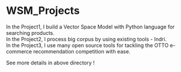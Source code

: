 # WSM_Projects
In the Project1, I build a Vector Space Model with Python language for searching products.  
In the Project2, I process big corpus by using existing tools - Indri.  
In the Project3, I use many open source tools for tackling the OTTO e-commerce recommendation competition with ease.  
  
See more details in above directory !
